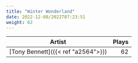 ```yaml
---
title: "Winter Wonderland"
date: 2022-12-08/2022T07:23:51
weight: 62
---
```




 Artist | Plays 
----- | -----:
[Tony Bennett]({{< ref "a2564">}}) | 62
